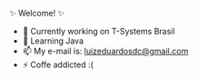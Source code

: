 ✨ Welcome! ✨

- 🔭 Currently working on T-Systems Brasil
- 🌱 Learning Java
- 📫 My e-mail is: luizeduardosdc@gmail.com
- ⚡ Coffe addicted :(
